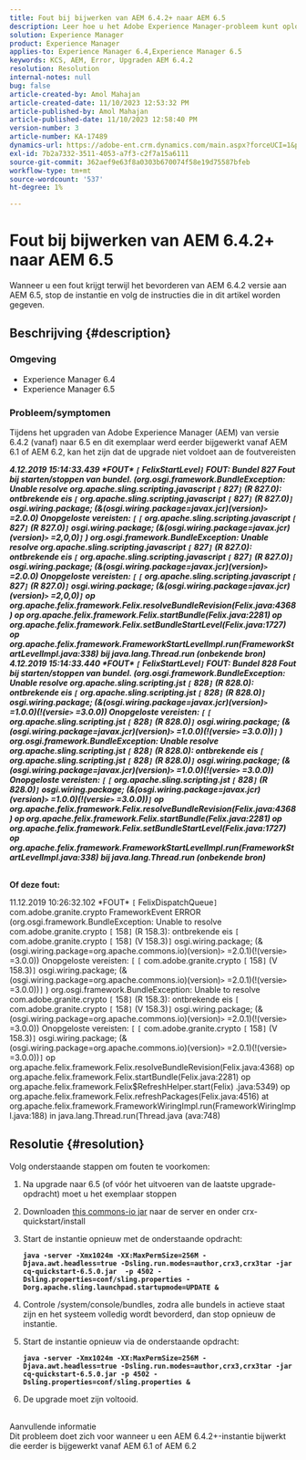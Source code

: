 ```yaml
---
title: Fout bij bijwerken van AEM 6.4.2+ naar AEM 6.5
description: Leer hoe u het Adobe Experience Manager-probleem kunt oplossen waarbij een fout optreedt tijdens de upgrade van AEM versie 6.4.2 naar 6.5.
solution: Experience Manager
product: Experience Manager
applies-to: Experience Manager 6.4,Experience Manager 6.5
keywords: KCS, AEM, Error, Upgraden AEM 6.4.2
resolution: Resolution
internal-notes: null
bug: false
article-created-by: Amol Mahajan
article-created-date: 11/10/2023 12:53:32 PM
article-published-by: Amol Mahajan
article-published-date: 11/10/2023 12:58:40 PM
version-number: 3
article-number: KA-17489
dynamics-url: https://adobe-ent.crm.dynamics.com/main.aspx?forceUCI=1&pagetype=entityrecord&etn=knowledgearticle&id=b6cbe324-c87f-ee11-8179-6045bd006b25
exl-id: 7b2a7332-3511-4053-a7f3-c2f7a15a6111
source-git-commit: 362aef9e63f8a0303b670074f58e19d75587bfeb
workflow-type: tm+mt
source-wordcount: '537'
ht-degree: 1%

---
```


# Fout bij bijwerken van AEM 6.4.2+ naar AEM 6.5


Wanneer u een fout krijgt terwijl het bevorderen van AEM 6.4.2 versie aan AEM 6.5, stop de instantie en volg de instructies die in dit artikel worden gegeven.

## Beschrijving {#description}


### <b>Omgeving</b>

- Experience Manager 6.4
- Experience Manager 6.5


### <b>Probleem/symptomen</b>

Tijdens het upgraden van Adobe Experience Manager (AEM) van versie 6.4.2 (vanaf) naar 6.5 en dit exemplaar werd eerder bijgewerkt vanaf AEM 6.1 of AEM 6.2, kan het zijn dat de upgrade niet voldoet aan de foutvereisten

<b>*4.12.2019 15:14:33.439 \*FOUT\* `[` FelixStartLevel`]`  FOUT: Bundel 827 Fout bij starten/stoppen van bundel. (org.osgi.framework.BundleException: Unable resolve org.apache.sling.scripting.javascript `[` 827`]` (R 827.0): ontbrekende eis `[` org.apache.sling.scripting.javascript `[` 827`]` (R 827.0)`]`  osgi.wiring.package; (&amp;(osgi.wiring.package=javax.jcr)(version)`>` =2.0.0) Onopgeloste vereisten: `[` `[` org.apache.sling.scripting.javascript `[` 827`]` (R 827.0)`]`  osgi.wiring.package; (&amp;(osgi.wiring.package=javax.jcr)(version)`>` =2,0,0)`]` )*
*org.osgi.framework.BundleException: Unable resolve org.apache.sling.scripting.javascript `[` 827`]` (R 827.0): ontbrekende eis `[` org.apache.sling.scripting.javascript `[` 827`]` (R 827.0)`]`  osgi.wiring.package; (&amp;(osgi.wiring.package=javax.jcr)(version)`>` =2.0.0) Onopgeloste vereisten: `[` `[` org.apache.sling.scripting.javascript `[` 827`]` (R 827.0)`]`  osgi.wiring.package; (&amp;(osgi.wiring.package=javax.jcr)(version)`>` =2,0,0)`]`*
*op org.apache.felix.framework.Felix.resolveBundleRevision(Felix.java:4368)*
*op org.apache.felix.framework.Felix.startBundle(Felix.java:2281)*
*op org.apache.felix.framework.Felix.setBundleStartLevel(Felix.java:1727)*
*op org.apache.felix.framework.FrameworkStartLevelImpl.run(FrameworkStartLevelImpl.java:338)*
*bij java.lang.Thread.run (onbekende bron)*
*4.12.2019 15:14:33.440 \*FOUT\* `[` FelixStartLevel`]`  FOUT: Bundel 828 Fout bij starten/stoppen van bundel. (org.osgi.framework.BundleException: Unable resolve org.apache.sling.scripting.jst `[` 828`]` (R 828.0): ontbrekende eis `[` org.apache.sling.scripting.jst `[` 828`]` (R 828.0)`]`  osgi.wiring.package; (&amp;(osgi.wiring.package=javax.jcr)(version)`>` =1.0.0)(!(versie`>` =3.0.0)) Onopgeloste vereisten: `[` `[` org.apache.sling.scripting.jst `[` 828`]` (R 828.0)`]`  osgi.wiring.package; (&amp;(osgi.wiring.package=javax.jcr)(version)`>` =1.0.0)(!(versie`>` =3.0.0))`]` )*
*org.osgi.framework.BundleException: Unable resolve org.apache.sling.scripting.jst `[` 828`]` (R 828.0): ontbrekende eis `[` org.apache.sling.scripting.jst `[` 828`]` (R 828.0)`]`  osgi.wiring.package; (&amp;(osgi.wiring.package=javax.jcr)(version)`>` =1.0.0)(!(versie`>` =3.0.0)) Onopgeloste vereisten: `[` `[` org.apache.sling.scripting.jst `[` 828`]` (R 828.0)`]`  osgi.wiring.package; (&amp;(osgi.wiring.package=javax.jcr)(version)`>` =1.0.0)(!(versie`>` =3.0.0))`]`*
*op org.apache.felix.framework.Felix.resolveBundleRevision(Felix.java:4368)*
*op org.apache.felix.framework.Felix.startBundle(Felix.java:2281)*
*op org.apache.felix.framework.Felix.setBundleStartLevel(Felix.java:1727)*
*op org.apache.felix.framework.FrameworkStartLevelImpl.run(FrameworkStartLevelImpl.java:338)*
*bij java.lang.Thread.run (onbekende bron)*

<br>Of deze fout:</b>

11.12.2019 10:26:32.102 \*FOUT\* `[` FelixDispatchQueue`]`  com.adobe.granite.crypto FrameworkEvent ERROR (org.osgi.framework.BundleException: Unable to resolve com.adobe.granite.crypto `[` 158`]` (R 158.3): ontbrekende eis `[` com.adobe.granite.crypto `[` 158`]` (V 158.3)`]`  osgi.wiring.package; (&amp;(osgi.wiring.package=org.apache.commons.io)(version)`>` =2.0.1)(!(versie`>` =3.0.0)) Onopgeloste vereisten: `[` `[` com.adobe.granite.crypto `[` 158`]` (V 158.3)`]`  osgi.wiring.package; (&amp;(osgi.wiring.package=org.apache.commons.io)(version)`>` =2.0.1)(!(versie`>` =3.0.0))`]` ) org.osgi.framework.BundleException: Unable to resolve com.adobe.granite.crypto `[` 158`]` (R 158.3): ontbrekende eis `[` com.adobe.granite.crypto `[` 158`]` (V 158.3)`]`  osgi.wiring.package; (&amp;(osgi.wiring.package=org.apache.commons.io)(version)`>` =2.0.1)(!(versie`>` =3.0.0)) Onopgeloste vereisten: `[` `[` com.adobe.granite.crypto `[` 158`]` (V 158.3)`]`  osgi.wiring.package; (&amp;(osgi.wiring.package=org.apache.commons.io)(version)`>` =2.0.1)(!(versie`>` =3.0.0))`]`
op org.apache.felix.framework.Felix.resolveBundleRevision(Felix.java:4368) op org.apache.felix.framework.Felix.startBundle(Felix.java:2281) op org.apache.felix.framework.Felix$RefreshHelper.start(Felix) .java:5349) op org.apache.felix.framework.Felix.refreshPackages(Felix.java:4516) at org.apache.felix.framework.FrameworkWiringImpl.run(FrameworkWiringImpl.java:188) in java.lang.Thread.run(Thread.java (ava:748)


## Resolutie {#resolution}

Volg onderstaande stappen om fouten te voorkomen:
1. Na upgrade naar 6.5 (of vóór het uitvoeren van de laatste upgrade-opdracht) moet u het exemplaar stoppen
2. Downloaden [this commons-io jar](https://repo1.maven.org/maven2/commons-io/commons-io/2.6/commons-io-2.6.jar) naar de server en onder crx-quickstart/install
3. Start de instantie opnieuw met de onderstaande opdracht:

   <b>`java -server -Xmx1024m -XX:MaxPermSize=256M -Djava.awt.headless=true -Dsling.run.modes=author,crx3,crx3tar -jar cq-quickstart-6.5.0.jar  -p 4502 -Dsling.properties=conf/sling.properties -Dorg.apache.sling.launchpad.startupmode=UPDATE &`</b>
4. Controle /system/console/bundles, zodra alle bundels in actieve staat zijn en het systeem volledig wordt bevorderd, dan stop opnieuw de instantie.
5. Start de instantie opnieuw via de onderstaande opdracht:

   <b>`java -server -Xmx1024m -XX:MaxPermSize=256M -Djava.awt.headless=true -Dsling.run.modes=author,crx3,crx3tar -jar cq-quickstart-6.5.0.jar -p 4502 -Dsling.properties=conf/sling.properties &`</b>
6. De upgrade moet zijn voltooid.

<br>Aanvullende informatie<br>
Dit probleem doet zich voor wanneer u een AEM 6.4.2+-instantie bijwerkt die eerder is bijgewerkt vanaf AEM 6.1 of AEM 6.2
